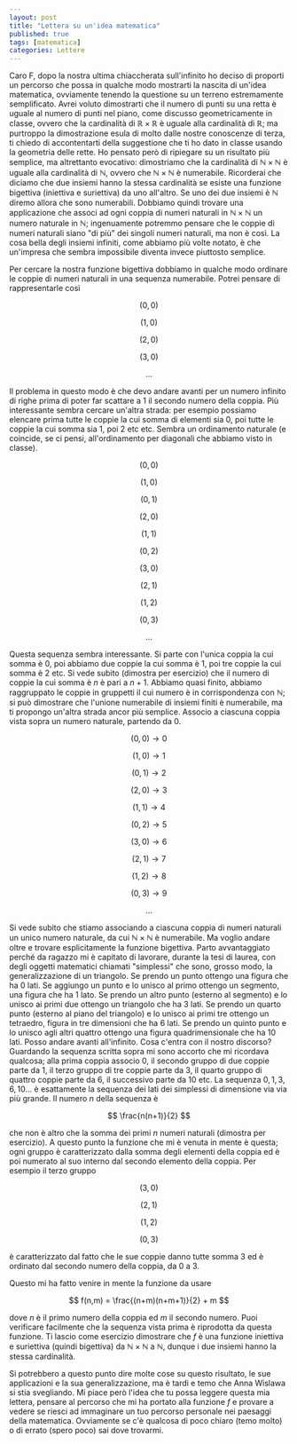 ```yaml
---
layout: post
title: "Lettera su un'idea matematica"
published: true
tags: [matematica]
categories: Lettere
---
```


Caro F,
dopo la nostra ultima chiaccherata sull'infinito ho deciso di proporti un percorso che possa in
qualche modo mostrarti la nascita di un'idea matematica, ovviamente tenendo la questione su un
terreno estremamente semplificato. Avrei voluto dimostrarti che il numero di punti su una retta è
uguale al numero di punti nel piano, come discusso geometricamente in classe, ovvero che la
cardinalità di $\mathbb{R}\times \mathbb{R}$ è uguale alla cardinalità di $\mathbb{R}$; ma purtroppo la
dimostrazione esula di molto dalle nostre conoscenze di terza, ti chiedo di accontentarti della
suggestione che ti ho dato in classe usando la geometria delle rette. Ho pensato però di ripiegare su un
risultato più semplice, ma altrettanto evocativo: dimostriamo che la cardinalità di $\mathbb{N}\times \mathbb{N}$ è
uguale alla cardinalità di $\mathbb{N}$, ovvero che $\mathbb{N}\times \mathbb{N}$ è numerabile. Ricorderai che
diciamo che due insiemi hanno la stessa cardinalità se esiste una funzione bigettiva
(iniettiva e suriettiva) da uno all'altro. Se uno dei due insiemi è $\mathbb{N}$ diremo allora che
sono numerabili. Dobbiamo quindi trovare una applicazione che associ ad ogni coppia di numeri naturali in 
$\mathbb{N}\times \mathbb{N}$ un numero naturale in $\mathbb{N}$; ingenuamente potremmo pensare che
le coppie di numeri naturali siano "di più" dei singoli numeri naturali, ma non è così. La cosa bella degli insiemi
infiniti, come abbiamo più volte notato, è che un'impresa che sembra impossibile diventa invece
piuttosto semplice.

Per cercare la nostra funzione bigettiva dobbiamo in qualche modo ordinare le coppie di numeri
naturali in una sequenza numerabile. Potrei pensare di rappresentarle così

$$ (0,0) $$

$$ (1,0) $$

$$ (2,0) $$

$$ (3,0) $$

$$ \ldots $$

Il problema in questo modo è che devo andare avanti per un numero infinito di righe prima di
poter far scattare a $1$ il secondo numero della coppia. Più interessante sembra cercare un'altra
strada: per esempio possiamo elencare prima tutte le coppie la cui somma di elementi sia $0$, poi
tutte le coppie la cui somma sia $1$, poi $2$ etc etc. Sembra un ordinamento naturale (e coincide, se
ci pensi, all'ordinamento per diagonali che abbiamo visto in classe).


$$ (0,0) $$

$$ (1,0) $$

$$ (0,1) $$

$$ (2,0) $$

$$ (1,1) $$

$$ (0,2) $$

$$ (3,0) $$

$$ (2,1) $$

$$ (1,2) $$

$$ (0,3) $$

$$ \ldots $$ 

Questa sequenza sembra interessante. Si parte con l'unica coppia la cui somma è $0$, poi
abbiamo due coppie la cui somma è $1$, poi tre coppie la cui somma è $2$ etc. Si vede subito
(dimostra per esercizio) che il numero di coppie la cui somma è $n$ è pari a $n+1$. Abbiamo quasi
finito, abbiamo raggruppato le coppie in gruppetti il cui numero è in corrispondenza con
$\mathbb{N}$; si può dimostrare che l'unione numerabile di insiemi finiti è numerabile, ma ti
propongo un'altra strada ancor più semplice. Associo a ciascuna coppia vista sopra un numero
naturale, partendo da $0$.


$$ (0,0) \rightarrow 0$$

$$ (1,0) \rightarrow 1$$

$$ (0,1) \rightarrow 2$$

$$ (2,0) \rightarrow 3$$

$$ (1,1) \rightarrow 4$$

$$ (0,2) \rightarrow 5$$

$$ (3,0) \rightarrow 6$$

$$ (2,1) \rightarrow 7$$

$$ (1,2) \rightarrow 8$$

$$ (0,3) \rightarrow 9$$

$$ \ldots $$


Si vede subito che stiamo associando a ciascuna coppia di numeri naturali un unico numero naturale,
da cui $\mathbb{N}\times \mathbb{N}$ è numerabile. Ma voglio andare oltre e trovare esplicitamente
la funzione bigettiva. Parto avvantaggiato perché da ragazzo mi è capitato di lavorare, durante la
tesi di laurea, con degli oggetti matematici chiamati "simplessi" che sono, grosso modo, la
generalizzazione di un triangolo. Se prendo un punto ottengo una figura che ha $0$ lati. Se aggiungo
un punto e lo unisco al primo ottengo un segmento, una figura che ha $1$ lato. Se prendo un altro
punto (esterno al segmento) e lo unisco ai primi due ottengo un triangolo che ha $3$ lati. Se prendo
un quarto punto (esterno al piano del triangolo) e lo unisco ai primi tre ottengo un tetraedro,
figura in tre dimensioni che ha $6$ lati. Se prendo un quinto punto e lo unisco agli altri quattro
ottengo una figura quadrimensionale che ha $10$ lati. Posso andare avanti all'infinito. Cosa c'entra
con il nostro discorso? Guardando la sequenza scritta sopra mi sono accorto che mi ricordava
qualcosa; alla prima coppia associo $0$, il secondo gruppo di due coppie parte da $1$, il terzo
gruppo di tre coppie parte da $3$, il quarto gruppo di quattro coppie parte da $6$, il successivo
parte da $10$ etc. La sequenza $0,1,3,6,10\ldots$ è esattamente la sequenza dei lati dei simplessi
di dimensione via via più grande. Il numero $n$ della sequenza è 

$$ \frac{n(n+1)}{2} $$

che non è altro che la somma dei primi $n$ numeri naturali (dimostra per esercizio). A questo punto
la funzione che mi è venuta in mente è questa; ogni gruppo è caratterizzato dalla somma degli
elementi della coppia ed è poi numerato al suo interno dal secondo
elemento della coppia. Per esempio il terzo gruppo


$$ (3,0) $$

$$ (2,1) $$

$$ (1,2) $$

$$ (0,3) $$


è caratterizzato dal fatto che le sue coppie danno tutte somma $3$ ed è ordinato dal secondo numero
della coppia, da $0$ a $3$.

Questo mi ha fatto venire in mente la funzione da usare

$$ f(n,m) = \frac{(n+m)(n+m+1)}{2} + m $$

dove $n$ è il primo numero della coppia ed $m$ il secondo numero. Puoi verificare facilmente che la
sequenza vista prima è riprodotta da questa funzione. Ti lascio come esercizio dimostrare che $f$ è
una funzione iniettiva e suriettiva (quindi bigettiva) da $\mathbb{N}\times \mathbb{N}$ a
$\mathbb{N}$, dunque i due insiemi hanno la stessa cardinalità.


Si potrebbero a questo punto dire molte cose su questo risultato, le sue applicazioni e la sua
generalizzazione, ma è tardi e temo che Anna Wislawa si stia svegliando. Mi piace però l'idea che tu
possa leggere questa mia lettera, pensare al percorso che mi ha portato alla funzione $f$ e provare
a vedere se riesci ad immaginare un tuo percorso personale nei paesaggi della matematica. Ovviamente
se c'è qualcosa di poco chiaro (temo molto) o di errato (spero poco) sai dove trovarmi.





